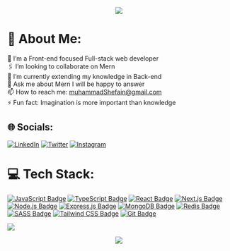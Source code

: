 <!--
**Shefain/Shefain** is a ✨ _particular_ ✨ repository because its `README.md` (this file) appears on your GitHub profile.

Here are some ideas to get you started:

- 🔭 I’m currently working on ...
- 🌱 I’m currently learning ...
- 👯 I’m looking to collaborate on ...
- 🤔 I’m looking for help with ...
- 💬 Ask me about ...
- 📫 How to reach me: ...
- 😄 Pronouns: ...
- ⚡ Fun fact: ...
-->

<p align="center">
  <a href="https://github.com/soumya0587/readme-typing-svg">
    <img src="https://readme-typing-svg.demolab.com/?lines=Hi! Myself Muhammad MaHi; A Front-End%20Web%20Developer; Interested In Coding; Curious%20To%20Learn%20New%20Things !&font=Fira%20Code&center=true&width=440&height=45&color=#37bcf7&vCenter=true&size=22&pause=1000">
  </a>
</p>

# 💫 About Me:

🔭 I’m a Front-end focused Full-stack web developer<br>🖇️ I’m looking to collaborate on Mern<br>🌱 I’m currently extending my knowledge in Back-end<br>💬 Ask me about Mern I will be happy to answer<br>📫 How to reach me: muhammadShefain@gmail.com <br>⚡ Fun fact: Imagination is more important than knowledge

## 🌐 Socials:

[![LinkedIn](https://img.shields.io/badge/LinkedIn-%230077B5.svg?logo=linkedin&logoColor=white)](https://linkedin.com/in/muhammad-mahi) [![Twitter](https://img.shields.io/badge/Twitter-%231DA1F2.svg?logo=Twitter&logoColor=white)](https://twitter.com/@MD_SheFain) [![Instagram](https://img.shields.io/badge/Instagram-%23E4405F.svg?logo=Instagram&logoColor=white)](https://instagram.com/shefain_18)

# 💻 Tech Stack:

[![JavaScript Badge](https://img.shields.io/badge/-JavaScript-F0DB4F?style=for-the-badge&labelColor=black&logo=javascript&logoColor=F0DB4F)](#)
[![TypeScript Badge](https://img.shields.io/badge/-TypeScript-007acc?style=for-the-badge&labelColor=black&logo=typescript&logoColor=007acc)](#)
[![React Badge](https://img.shields.io/badge/-React-61DBFB?style=for-the-badge&labelColor=black&logo=react&logoColor=61DBFB)](#)
[![Next.js Badge](https://img.shields.io/badge/Next.js-000000?style=for-the-badge&logo=nextdotjs&logoColor=white)](#)
[![Node.js Badge](https://img.shields.io/badge/-Node.js-3C873A?style=for-the-badge&labelColor=black&logo=node.js&logoColor=3C873A)](#)
[![Express.js Badge](https://img.shields.io/badge/Express.js-000000?style=for-the-badge&logo=express&logoColor=white)](#)
[![MongoDB Badge](https://img.shields.io/badge/MongoDB-4EA94B?style=for-the-badge&logo=mongodb&logoColor=white)](#)
[![Redis Badge](https://img.shields.io/badge/Redis-%23DD0031?style=for-the-badge&logo=redis&logoColor=white)](#)
[![SASS Badge](https://img.shields.io/badge/Sass-CC6699?style=for-the-badge&logo=sass&logoColor=white)](#)
[![Tailwind CSS Badge](https://img.shields.io/badge/Tailwind%20CSS-092749?style=for-the-badge&logo=tailwindcss&logoColor=06B6D4&labelColor=000000)](#)
[![Git Badge](https://img.shields.io/badge/Git-F05032?style=for-the-badge&logo=git&logoColor=white)](#)
<!---
# 📊 GitHub Stats:

![](https://github-readme-stats.vercel.app/api?username=Shefain&theme=dark&hide_border=false&include_all_commits=false&count_private=true)<br/>
![](https://github-readme-streak-stats.herokuapp.com/?user=Shefain&theme=dark&hide_border=false)<br/>
![](https://github-readme-stats.vercel.app/api/top-langs/?username=Shefain&theme=dark&hide_border=false&include_all_commits=false&count_private=true&layout=compact)

## 🏆 GitHub Trophies

![](https://github-profile-trophy.vercel.app/?username=Shefain&theme=radical&no-frame=true&no-bg=true&margin-w=4)

---
--->
[![](https://visitcount.itsvg.in/api?id=Shefain&icon=9&color=1)](https://visitcount.itsvg.in)

<p align="center">
  <img  src="https://raw.githubusercontent.com/Trilokia/Trilokia/379277808c61ef204768a61bbc5d25bc7798ccf1/bottom_header.svg" color="red">
</p>

<!-- Proudly created with GPRM ( https://gprm.itsvg.in ) -->
